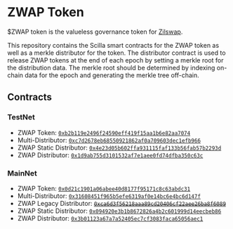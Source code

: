 # ZWAP Token

$ZWAP token is the valueless governance token for [Zilswap](https://zilswap.exchange).

This repository contains the Scilla smart contracts for the ZWAP token as well as a merkle distributor for the token. The distributor contract is used to release ZWAP tokens at the end of each epoch by setting a merkle root for the distribution data. The merkle root should be determined by indexing on-chain data for the epoch and generating the merkle tree off-chain.

## Contracts

### TestNet

- ZWAP Token: [`0xb2b119e2496f24590eff419f15aa1b6e82aa7074`](https://viewblock.io/zilliqa/address/0xb2b119e2496f24590eff419f15aa1b6e82aa7074?network=testnet)
- Multi-Distributor: [`0xc7d2678eb68550921862af0a709603dec1efb966`](https://viewblock.io/zilliqa/address/0xc7d2678eb68550921862af0a709603dec1efb966?network=testnet)
- ZWAP Static Distributor: [`0x4e23d05b602ffa931115faf133b56fab57b2293d`](https://viewblock.io/zilliqa/address/0x4e23d05b602ffa931115faf133b56fab57b2293d?network=testnet)
- ZWAP Distributor: [`0x1d9ab755d3101532af7e1aee0fd74dfba350c63c`](https://viewblock.io/zilliqa/address/0x1d9ab755d3101532af7e1aee0fd74dfba350c63c?network=testnet)

### MainNet

- ZWAP Token: [`0x0d21c1901a06abee40d8177f95171c8c63abdc31`](https://viewblock.io/zilliqa/address/0x0d21c1901a06abee40d8177f95171c8c63abdc31?network=mainnet)
- Multi-Distributor: [`0x31608451f965b5efe6319af0e14bc6e4bc6d147f`](https://viewblock.io/zilliqa/address/0x31608451f965b5efe6319af0e14bc6e4bc6d147f?network=mainnet)
- ZWAP Legacy Distributor: ~~[`0xca6d3f56218aaa89cd20406cf22aee26ba8f6089`](https://viewblock.io/zilliqa/address/0xca6d3f56218aaa89cd20406cf22aee26ba8f6089?network=mainnet)~~
- ZWAP Static Distributor: [`0x094920e3b1b8672826a4b2c601999d14eecbeb86`](https://viewblock.io/zilliqa/address/0x094920e3b1b8672826a4b2c601999d14eecbeb86?network=mainnet)
- ZWAP Distributor: [`0x3b01123a67a7a52405ec7cf3083faca65056aec1`](https://viewblock.io/zilliqa/address/0x3b01123a67a7a52405ec7cf3083faca65056aec1?network=mainnet)

